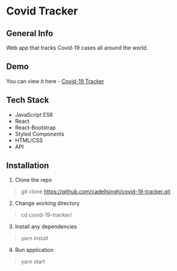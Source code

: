 # Covid Tracker

## General Info
Web app that tracks Covid-19 cases all around the world.

## Demo
You can view it here - [Covid-19 Tracker](https://cadellsingh-covid-19-tracker.netlify.app)

## Tech Stack
- JavaScript ES6
- React
- React-Bootstrap
- Styled Components
- HTML/CSS
- API

## Installation
1. Clone the repo

>git clone https://github.com/cadellsingh/covid-19-tracker.git

2. Change working directory
> cd covid-19-tracker/

3. Install any dependencies
> yarn install

4. Run application
> yarn start